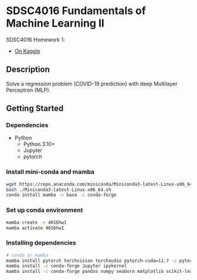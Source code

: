 # SDSC4016 Fundamentals of Machine Learning II

SDSC4016 Homework 1:

- [On Kaggle](https://www.kaggle.com/competitions/sdsc4016-fundls-of-ml-2-hw1/overview)

## Description

Solve a regression problem (COVID-19 prediction) with deep Multilayer Perceptron (MLP).

## Getting Started

### Dependencies

- Python
  - Python 3.10+
  - Jupyter
  - pytorch

### Install mini-conda and mamba

```bash
wget https://repo.anaconda.com/miniconda/Miniconda3-latest-Linux-x86_64.sh
bash ./Miniconda3-latest-Linux-x86_64.sh
conda install mamba -n base -c conda-forge
```

### Set up conda environment

```bash
mamba create -n 4016hw1
mamba activate 4016hw1
```

### Installing dependencies

```bash
# conda or mamba
mamba install pytorch torchvision torchaudio pytorch-cuda=11.7 -c pytorch -c nvidia
mamba install -c conda-forge Jupyter ipykernel
mamba install -c conda-forge pandas numpy seaborn matplotlib scikit-learn
```
